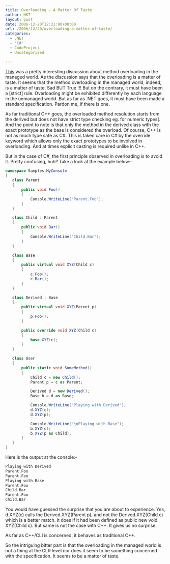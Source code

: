 ```yaml
---
title: Overloading - A Matter Of Taste
author: HKT
layout: post
date: 2006-12-20T12:21:00+00:00
url: /2006/12/20/overloading-a-matter-of-taste/
categories:
  - .NET
  - 'C#'
  - CodeProject
  - Uncategorized

---
```


[This](http://blogs.wdevs.com/mattdoig/archive/2006/08/20/14222.aspx#14244) was a pretty interesting discussion about method overloading in the managed world. As the discussion says that the overloading is a matter of taste. It seems that the method overloading in the managed world, indeed, is a matter of taste. Sad BUT True !!! But on the contrary, it must have been a [strict] rule. Overloading might be exhibited differently by each language in the unmanaged world. But as far as .NET goes, it must have been made a standard specification. Pardon me, if there is one.

As far traditional C++ goes, the overloaded method resolution starts from the derived but does not have strict type checking eg. for numeric types]. And the point to note is that only the method in the derived class with the exact prototype as the base is considered the overload. Of course, C++ is not as much type safe as C#. This is taken care in C# by the override keyword which allows only the exact prototypes to be involved in overloading. And at times explicit casting is required unlike in C++.

But in the case of C#, the first principle observed in overloading is to avoid it. Pretty confusing, huh? Take a look at the example below:-

```csharp
namespace Samples.MyConsole
{
   class Parent
   {
       public void Foo()
       {
           Console.WriteLine("Parent.Foo");
       }
   }

   class Child : Parent
   {
       public void Bar()
       {
           Console.WriteLine("Child.Bar");
       }
   }

   class Base
   {
       public virtual void XYZ(Child c)
       {
           c.Foo();
           c.Bar();
       }
   }

   class Derived : Base
   {
       public virtual void XYZ(Parent p)
       {
           p.Foo();
       }

       public override void XYZ(Child c)
       {
           base.XYZ(c);
       }
   }

   class User
   {
       public static void SomeMethod()
       {
           Child c = new Child();
           Parent p = c as Parent;

           Derived d = new Derived();
           Base b = d as Base;

           Console.WriteLine("Playing with Derived");
           d.XYZ(c);
           d.XYZ(p);

           Console.WriteLine("\nPlaying with Base");
           b.XYZ(c);
           b.XYZ(p as Child);
       }
   }
}
```

Here is the output at the console:-

```bash
Playing with Derived
Parent.Foo
Parent.Foo
Playing with Base
Parent.Foo
Child.Bar
Parent.Foo
Child.Bar
```

You would have guessed the surprise that you are about to experience. Yes, d.XYZ(c) calls the Derived.XYZ(Parent p), and not the Derived.XYZ(Child c) which is a better match. It does if it had been defined as public new void XYZ(Child c). But same is not the case with C++. It gives us no surprise.

As far as C++/CLI is concerned, it behaves as traditional C++.

So the intriguing bitter part is that the overloading in the managed world is not a thing at the CLR level nor does it seem to be something concerned with the specification. It seems to be a matter of taste.
